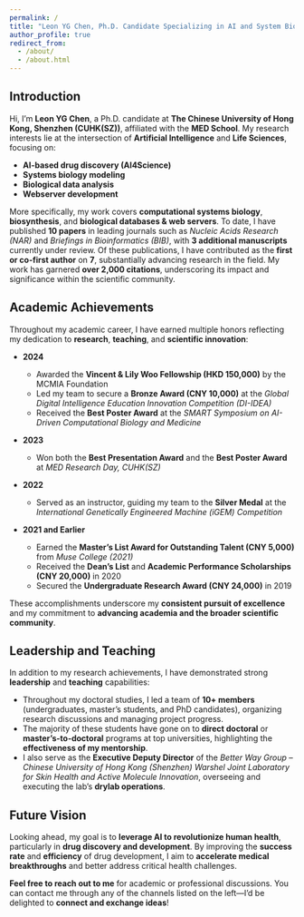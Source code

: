 ```yaml
---
permalink: /
title: "Leon YG Chen, Ph.D. Candidate Specializing in AI and System Biology"
author_profile: true
redirect_from: 
  - /about/
  - /about.html
---
```


## Introduction
Hi, I’m **Leon YG Chen**, a Ph.D. candidate at **The Chinese University of Hong Kong, Shenzhen (CUHK(SZ))**, affiliated with the **MED School**. My research interests lie at the intersection of **Artificial Intelligence** and **Life Sciences**, focusing on:

- **AI-based drug discovery (AI4Science)**
- **Systems biology modeling**
- **Biological data analysis**
- **Webserver development**

More specifically, my work covers **computational systems biology**, **biosynthesis**, and **biological databases & web servers**. To date, I have published **10 papers** in leading journals such as *Nucleic Acids Research (NAR)* and *Briefings in Bioinformatics (BIB)*, with **3 additional manuscripts** currently under review. Of these publications, I have contributed as the **first or co-first author** on **7**, substantially advancing research in the field. My work has garnered **over 2,000 citations**, underscoring its impact and significance within the scientific community.

## Academic Achievements
Throughout my academic career, I have earned multiple honors reflecting my dedication to **research**, **teaching**, and **scientific innovation**:
- **2024**  
  - Awarded the **Vincent & Lily Woo Fellowship (HKD 150,000)** by the MCMIA Foundation  
  - Led my team to secure a **Bronze Award (CNY 10,000)** at the *Global Digital Intelligence Education Innovation Competition (DI-IDEA)*  
  - Received the **Best Poster Award** at the *SMART Symposium on AI-Driven Computational Biology and Medicine*

- **2023**  
  - Won both the **Best Presentation Award** and the **Best Poster Award** at *MED Research Day, CUHK(SZ)*

- **2022**  
  - Served as an instructor, guiding my team to the **Silver Medal** at the *International Genetically Engineered Machine (iGEM) Competition*

- **2021 and Earlier**  
  - Earned the **Master’s List Award for Outstanding Talent (CNY 5,000)** from *Muse College (2021)*  
  - Received the **Dean’s List** and **Academic Performance Scholarships (CNY 20,000)** in 2020  
  - Secured the **Undergraduate Research Award (CNY 24,000)** in 2019  

These accomplishments underscore my **consistent pursuit of excellence** and my commitment to **advancing academia and the broader scientific community**.

## Leadership and Teaching
In addition to my research achievements, I have demonstrated strong **leadership** and **teaching** capabilities:
- Throughout my doctoral studies, I led a team of **10+ members** (undergraduates, master’s students, and PhD candidates), organizing research discussions and managing project progress.
- The majority of these students have gone on to **direct doctoral** or **master’s-to-doctoral** programs at top universities, highlighting the **effectiveness of my mentorship**.
- I also serve as the **Executive Deputy Director** of the *Better Way Group – Chinese University of Hong Kong (Shenzhen) Warshel Joint Laboratory for Skin Health and Active Molecule Innovation*, overseeing and executing the lab’s **drylab operations**.

## Future Vision
Looking ahead, my goal is to **leverage AI to revolutionize human health**, particularly in **drug discovery and development**. By improving the **success rate** and **efficiency** of drug development, I aim to **accelerate medical breakthroughs** and better address critical health challenges. 

**Feel free to reach out to me** for academic or professional discussions. You can contact me through any of the channels listed on the left—I’d be delighted to **connect and exchange ideas**!